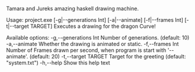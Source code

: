 Tamara and Jureks amazing haskell drawing machine.

Usage: project.exe [-g|--generations Int] [-a|--animate] [-f|--frames Int]
                   [-t|--target TARGET]
  Executes a drawing for the dragon Curve!

Available options:
  -g,--generations Int     Number of generations. (default: 10)
  -a,--animate             Whether the drawing is animated or static.
  -f,--frames Int          Number of Frames drawn per second, when program is
                           start with '--animate'. (default: 20)
  -t,--target TARGET       Target for the greeting (default: "system.txt")
  -h,--help                Show this help text